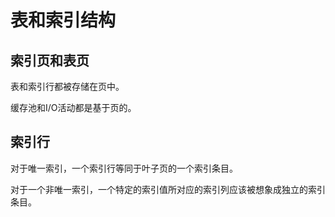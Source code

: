 # 表和索引结构

## 索引页和表页

表和索引行都被存储在页中。

缓存池和I/O活动都是基于页的。

## 索引行

对于唯一索引，一个索引行等同于叶子页的一个索引条目。

对于一个非唯一索引，一个特定的索引值所对应的索引列应该被想象成独立的索引条目。